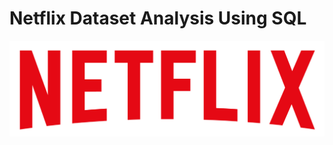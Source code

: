 # Netflix Dataset Analysis Using SQL

![netflix_logo](https://github.com/Jahnavi-3005/netflix_sql_project/blob/main/logo.png)
